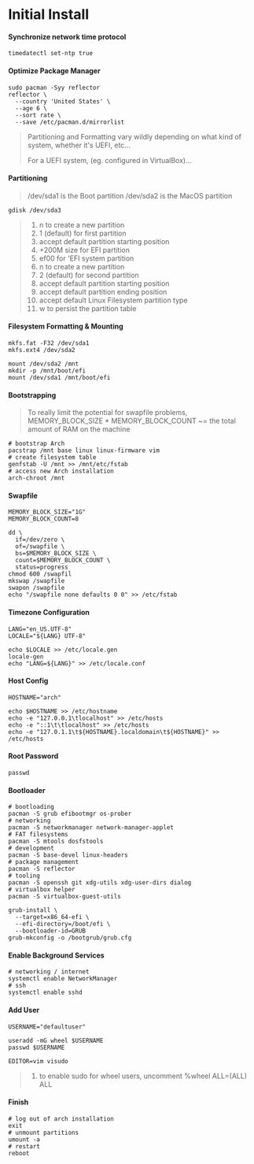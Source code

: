 # Initial Install

#### Synchronize network time protocol
```shell
timedatectl set-ntp true
```

#### Optimize Package Manager
```shell
sudo pacman -Syy reflector
reflector \
  --country 'United States' \
  --age 6 \
  --sort rate \
  --save /etc/pacman.d/mirrorlist
```

> Partitioning and Formatting vary wildly depending on what kind of system,
> whether it's UEFI, etc...
>
> For a UEFI system, (eg. configured in VirtualBox)...
#### Partitioning
> /dev/sda1 is the Boot partition
> /dev/sda2 is the MacOS partition
```shell
gdisk /dev/sda3
```
> 1. n to create a new partition
> 1. 1 (default) for first partition
> 1. accept default partition starting position
> 1. +200M size for EFI partition
> 1. ef00 for 'EFI system partition
> 1. n to create a new partition
> 1. 2 (default) for second partition
> 1. accept default partition starting position
> 1. accept default partition ending position
> 1. accept default Linux Filesystem partition type
> 1. w to persist the partition table

#### Filesystem Formatting & Mounting
```shell
mkfs.fat -F32 /dev/sda1
mkfs.ext4 /dev/sda2

mount /dev/sda2 /mnt
mkdir -p /mnt/boot/efi
mount /dev/sda1 /mnt/boot/efi
```

#### Bootstrapping
> To really limit the potential for swapfile problems,
> MEMORY_BLOCK_SIZE * MEMORY_BLOCK_COUNT ~= the total amount of RAM on the machine
```shell
# bootstrap Arch
pacstrap /mnt base linux linux-firmware vim
# create filesystem table
genfstab -U /mnt >> /mnt/etc/fstab
# access new Arch installation
arch-chroot /mnt
```

#### Swapfile
```shell
MEMORY_BLOCK_SIZE="1G"
MEMORY_BLOCK_COUNT=8

dd \
  if=/dev/zero \
  of=/swapfile \
  bs=$MEMORY_BLOCK_SIZE \
  count=$MEMORY_BLOCK_COUNT \
  status=progress
chmod 600 /swapfil
mkswap /swapfile
swapon /swapfile
echo "/swapfile none defaults 0 0" >> /etc/fstab
```

#### Timezone Configuration
```shell
LANG="en_US.UTF-8"
LOCALE="${LANG} UTF-8"

echo $LOCALE >> /etc/locale.gen
locale-gen
echo "LANG=${LANG}" >> /etc/locale.conf
```

#### Host Config
```shell
HOSTNAME="arch"

echo $HOSTNAME >> /etc/hostname
echo -e "127.0.0.1\tlocalhost" >> /etc/hosts
echo -e "::1\t\tlocalhost" >> /etc/hosts
echo -e "127.0.1.1\t${HOSTNAME}.localdomain\t${HOSTNAME}" >> /etc/hosts
```

#### Root Password
```shell
passwd
```

#### Bootloader
```shell
# bootloading
pacman -S grub efibootmgr os-prober
# networking
pacman -S networkmanager network-manager-applet
# FAT filesystems
pacman -S mtools dosfstools
# development
pacman -S base-devel linux-headers
# package management
pacman -S reflector
# tooling
pacman -S openssh git xdg-utils xdg-user-dirs dialog
# virtualbox helper
pacman -S virtualbox-guest-utils

grub-install \
  --target=x86_64-efi \
  --efi-directory=/boot/efi \
  --bootloader-id=GRUB
grub-mkconfig -o /bootgrub/grub.cfg
```

#### Enable Background Services
```shell
# networking / internet
systemctl enable NetworkManager
# ssh
systemctl enable sshd
```

#### Add User
```shell
USERNAME="defaultuser"

useradd -mG wheel $USERNAME
passwd $USERNAME

EDITOR=vim visudo
```
> 1. to enable sudo for wheel users, uncomment %wheel ALL=(ALL) ALL

#### Finish
```shell
# log out of arch installation
exit
# unmount partitions
umount -a
# restart
reboot
```
